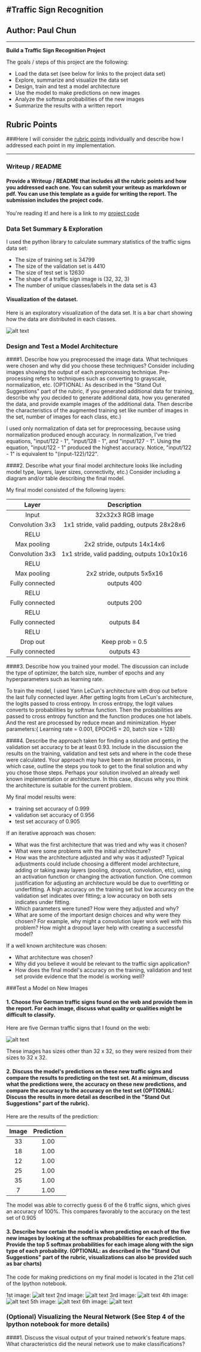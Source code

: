 #**Traffic Sign Recognition**
---
## Author: Paul Chun
---

**Build a Traffic Sign Recognition Project**

The goals / steps of this project are the following:
* Load the data set (see below for links to the project data set)
* Explore, summarize and visualize the data set
* Design, train and test a model architecture
* Use the model to make predictions on new images
* Analyze the softmax probabilities of the new images
* Summarize the results with a written report


[//]: # (Image References)

[image1]: ./examples/sampleVSclasses.png "Visualization"
[image4]: ./examples/new_img.png "Traffic Sign"
[image5]: ./prediction/prediction1.png "prediction1"
[image6]: ./prediction/prediction2.png "prediction2"
[image7]: ./prediction/prediction3.png "prediction3"
[image8]: ./prediction/prediction4.png "prediction4"
[image9]: ./prediction/prediction5.png "prediction5"
[image10]: ./prediction/prediction6.png "prediction6"



## Rubric Points
###Here I will consider the [rubric points](https://review.udacity.com/#!/rubrics/481/view) individually and describe how I addressed each point in my implementation.  

---
### Writeup / README

#### Provide a Writeup / README that includes all the rubric points and how you addressed each one. You can submit your writeup as markdown or pdf. You can use this template as a guide for writing the report. The submission includes the project code.

You're reading it! and here is a link to my [project code](https://github.com/Chunp2/SDC_term1_proj2/blob/master/Traffic_Sign_Classifier.ipynb)

### Data Set Summary & Exploration

I used the python library to calculate summary statistics of the traffic
signs data set:

* The size of training set is 34799
* The size of the validation set is 4410
* The size of test set is 12630
* The shape of a traffic sign image is (32, 32, 3)
* The number of unique classes/labels in the data set is 43

#### Visualization of the dataset.

Here is an exploratory visualization of the data set. It is a bar chart showing how the data are distributed in each classes.

![alt text][image1]

### Design and Test a Model Architecture

####1. Describe how you preprocessed the image data. What techniques were chosen and why did you choose these techniques? Consider including images showing the output of each preprocessing technique. Pre-processing refers to techniques such as converting to grayscale, normalization, etc. (OPTIONAL: As described in the "Stand Out Suggestions" part of the rubric, if you generated additional data for training, describe why you decided to generate additional data, how you generated the data, and provide example images of the additional data. Then describe the characteristics of the augmented training set like number of images in the set, number of images for each class, etc.)

I used only normalization of data set for preprocessing, because using normalization produced enough accuracy. In normalization, I've tried equations, "input/122 - 1", "input/128 - 1", and "input/127 - 1".  Using the equation, "input/122 - 1" produced the highest accuracy. Notice, "input/122 - 1" is equivalent to "(input-122)/122".

####2. Describe what your final model architecture looks like including model type, layers, layer sizes, connectivity, etc.) Consider including a diagram and/or table describing the final model.

My final model consisted of the following layers:

| Layer         		|     Description	        					|
|:---------------------:|:---------------------------------------------:|
| Input         		| 32x32x3 RGB image   							|
| Convolution 3x3     	| 1x1 stride, valid padding, outputs 28x28x6 	|
| RELU					|												|
| Max pooling	      	| 2x2 stride,  outputs 14x14x6 				|
| Convolution 3x3	    | 1x1 stride, valid padding, outputs 10x10x16 	|
| RELU					|												|
| Max pooling	      	| 	2x2 stride,  outputs 5x5x16 			|
| Fully connected		| outputs 400       									|
| RELU					|												|
| Fully connected		| outputs 200     									|
| RELU					|												|
| Fully connected		| outputs 84      									|
| RELU					|												|
| Drop out					|	Keep prob = 0.5			  						|
| Fully connected		| outputs 43      									|



####3. Describe how you trained your model. The discussion can include the type of optimizer, the batch size, number of epochs and any hyperparameters such as learning rate.

To train the model, I used Yann LeCun's architecture with drop out before the last fully connected layer. After getting logits from LeCun's architecture, the logits passed to cross entropy. In cross entropy, the logit values converts to probabilities by softmax function. Then the probabilities are passed to cross entropy function and the function produces one hot labels. And the rest are processed by reduce mean and minimization. Hyper parameters:{ Learning rate = 0.001, EPOCHS = 20, batch size = 128}

####4. Describe the approach taken for finding a solution and getting the validation set accuracy to be at least 0.93. Include in the discussion the results on the training, validation and test sets and where in the code these were calculated. Your approach may have been an iterative process, in which case, outline the steps you took to get to the final solution and why you chose those steps. Perhaps your solution involved an already well known implementation or architecture. In this case, discuss why you think the architecture is suitable for the current problem.

My final model results were:
* training set accuracy of 0.999
* validation set accuracy of 0.956
* test set accuracy of 0.905

If an iterative approach was chosen:
* What was the first architecture that was tried and why was it chosen?
* What were some problems with the initial architecture?
* How was the architecture adjusted and why was it adjusted? Typical adjustments could include choosing a different model architecture, adding or taking away layers (pooling, dropout, convolution, etc), using an activation function or changing the activation function. One common justification for adjusting an architecture would be due to overfitting or underfitting. A high accuracy on the training set but low accuracy on the validation set indicates over fitting; a low accuracy on both sets indicates under fitting.
* Which parameters were tuned? How were they adjusted and why?
* What are some of the important design choices and why were they chosen? For example, why might a convolution layer work well with this problem? How might a dropout layer help with creating a successful model?

If a well known architecture was chosen:
* What architecture was chosen?
* Why did you believe it would be relevant to the traffic sign application?
* How does the final model's accuracy on the training, validation and test set provide evidence that the model is working well?


###Test a Model on New Images

#### 1. Choose five German traffic signs found on the web and provide them in the report. For each image, discuss what quality or qualities might be difficult to classify.

Here are five German traffic signs that I found on the web:

![alt text][image4]

These images has sizes other than 32 x 32, so they were resized from their sizes to 32 x 32.

#### 2. Discuss the model's predictions on these new traffic signs and compare the results to predicting on the test set. At a minimum, discuss what the predictions were, the accuracy on these new predictions, and compare the accuracy to the accuracy on the test set (OPTIONAL: Discuss the results in more detail as described in the "Stand Out Suggestions" part of the rubric).

Here are the results of the prediction:

| Image			        |     Prediction	        					|
|:---------------------:|:---------------------------------------------:|
| 33      		| 1.00  									|
| 18     			| 1.00										|
| 12					| 1.00										|
| 25	      		| 1.00				 				|
| 35		| 1.00      							|
| 7		| 1.00     							|


The model was able to correctly guess 6 of the 6 traffic signs, which gives an accuracy of 100%. This compares favorably to the accuracy on the test set of 0.905

#### 3. Describe how certain the model is when predicting on each of the five new images by looking at the softmax probabilities for each prediction. Provide the top 5 softmax probabilities for each image along with the sign type of each probability. (OPTIONAL: as described in the "Stand Out Suggestions" part of the rubric, visualizations can also be provided such as bar charts)

The code for making predictions on my final model is located in the 21st cell of the Ipython notebook.

1st image:
![alt text][image5]
2nd image:
![alt text][image6]
3rd image:
![alt text][image7]
4th image:
![alt text][image8]
5th image:
![alt text][image9]
6th image:
![alt text][image10]


### (Optional) Visualizing the Neural Network (See Step 4 of the Ipython notebook for more details)
####1. Discuss the visual output of your trained network's feature maps. What characteristics did the neural network use to make classifications?
